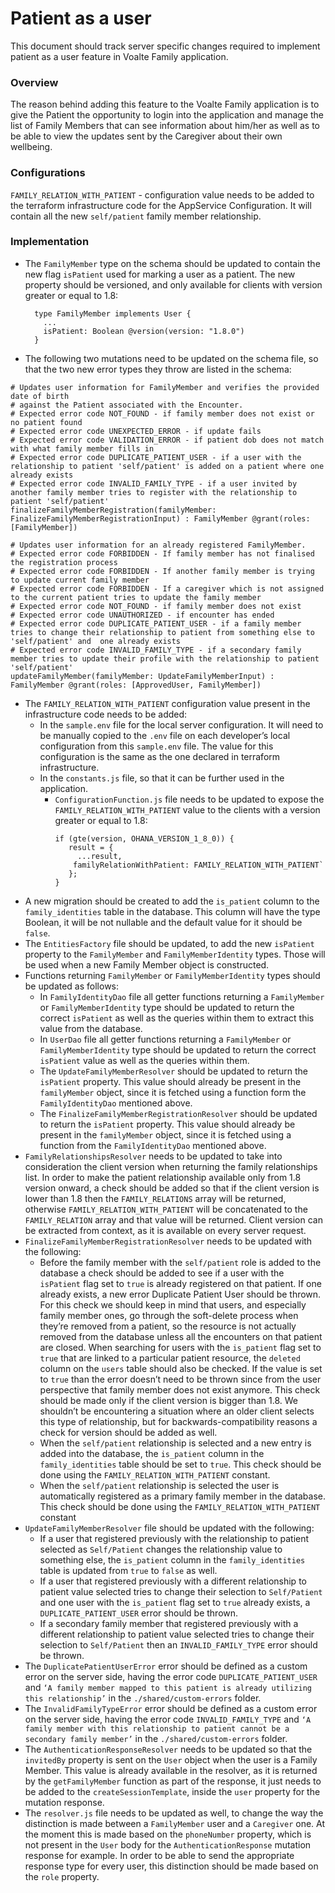 # Patient as a user

This document should track server specific changes required to implement patient as a user feature in Voalte Family application.

### Overview

The reason behind adding this feature to the Voalte Family application is to give the Patient the opportunity to login into the application and manage the list of Family Members that can see information about him/her as well as to be able to view the updates sent by the Caregiver about their own wellbeing.

### Configurations

`FAMILY_RELATION_WITH_PATIENT` - configuration value needs to be added to the terraform infrastructure code for the AppService Configuration. It will contain all the new `self/patient` family member relationship.

### Implementation

-   The `FamilyMember` type on the schema should be updated to contain the new flag `isPatient` used for marking a user as a patient. The new property should be versioned, and only available for clients with version greater or equal to 1.8:

    ```
      type FamilyMember implements User {
        ...
        isPatient: Boolean @version(version: "1.8.0")
      }
    ```

-   The following two mutations need to be updated on the schema file, so that the two new error types they throw are listed in the schema:

```
# Updates user information for FamilyMember and verifies the provided date of birth
# against the Patient associated with the Encounter.
# Expected error code NOT_FOUND - if family member does not exist or no patient found
# Expected error code UNEXPECTED_ERROR - if update fails
# Expected error code VALIDATION_ERROR - if patient dob does not match with what family member fills in
# Expected error code DUPLICATE_PATIENT_USER - if a user with the relationship to patient 'self/patient' is added on a patient where one already exists
# Expected error code INVALID_FAMILY_TYPE - if a user invited by another family member tries to register with the relationship to patient 'self/patient'
finalizeFamilyMemberRegistration(familyMember: FinalizeFamilyMemberRegistrationInput) : FamilyMember @grant(roles: [FamilyMember])

# Updates user information for an already registered FamilyMember.
# Expected error code FORBIDDEN - If family member has not finalised the registration process
# Expected error code FORBIDDEN - If another family member is trying to update current family member
# Expected error code FORBIDDEN - If a caregiver which is not assigned to the current patient tries to update the family member
# Expected error code NOT_FOUND - if family member does not exist
# Expected error code UNAUTHORIZED - if encounter has ended
# Expected error code DUPLICATE_PATIENT_USER - if a family member tries to change their relationship to patient from something else to 'self/patient' and  one already exists
# Expected error code INVALID_FAMILY_TYPE - if a secondary family member tries to update their profile with the relationship to patient 'self/patient'
updateFamilyMember(familyMember: UpdateFamilyMemberInput) : FamilyMember @grant(roles: [ApprovedUser, FamilyMember])
```

-   The `FAMILY_RELATION_WITH_PATIENT` configuration value present in the infrastructure code needs to be added:
    -   In the `sample.env` file for the local server configuration. It will need to be manually copied to the `.env` file on each developer’s local configuration from this `sample.env` file. The value for this configuration is the same as the one declared in terraform infrastructure.
    -   In the `constants.js` file, so that it can be further used in the application.
        -   `ConfigurationFunction.js` file needs to be updated to expose the `FAMILY_RELATION_WITH_PATIENT` value to the clients with a version greater or equal to 1.8:
            ```
            if (gte(version, OHANA_VERSION_1_8_0)) {
               result = {
                 ...result,
                familyRelationWithPatient: FAMILY_RELATION_WITH_PATIENT`
               };
            }
            ```
-   A new migration should be created to add the `is_patient` column to the `family_identities` table in the database. This column will have the type Boolean, it will be not nullable and the default value for it should be `false`.
-   The `EntitiesFactory` file should be updated, to add the new `isPatient` property to the `FamilyMember` and `FamilyMemberIdentity` types. Those will be used when a new Family Member object is constructed.
-   Functions returning `FamilyMember` or `FamilyMemberIdentity` types should be updated as follows:
    -   In `FamilyIdentityDao` file all getter functions returning a `FamilyMember` or `FamilyMemberIdentity` type should be updated to return the correct `isPatient` as well as the queries within them to extract this value from the database.
    -   In `UserDao` file all getter functions returning a `FamilyMember` or `FamilyMemberIdentity` type should be updated to return the correct `isPatient` value as well as the queries within them.
    -   The `UpdateFamilyMemberResolver` should be updated to return the `isPatient` property. This value should already be present in the `familyMember` object, since it is fetched using a function form the `FamilyIdentityDao` mentioned above.
    -   The `FinalizeFamilyMemberRegistrationResolver` should be updated to return the `isPatient` property. This value should already be present in the `familyMember` object, since it is fetched using a function from the `FamilyIdentityDao` mentioned above.
-   `FamilyRelationshipsResolver` needs to be updated to take into consideration the client version when returning the family relationships list. In order to make the patient relationship available only from 1.8 version onward, a check should be added so that if the client version is lower than 1.8 then the `FAMILY_RELATIONS` array will be returned, otherwise `FAMILY_RELATION_WITH_PATIENT` will be concatenated to the `FAMILY_RELATION` array and that value will be returned. Client version can be extracted from context, as it is available on every server request.
-   `FinalizeFamilyMemberRegistrationResolver` needs to be updated with the following:
    -   Before the family member with the `self/patient` role is added to the database a check should be added to see if a user with the `isPatient` flag set to `true` is already registered on that patient. If one already exists, a new error Duplicate Patient User should be thrown. For this check we should keep in mind that users, and especially family member ones, go through the soft-delete process when they’re removed from a patient, so the resource is not actually removed from the database unless all the encounters on that patient are closed. When searching for users with the `is_patient` flag set to `true` that are linked to a particular patient resource, the `deleted` column on the `users` table should also be checked. If the value is set to `true` than the error doesn’t need to be thrown since from the user perspective that family member does not exist anymore. This check should be made only if the client version is bigger than 1.8. We shouldn’t be encountering a situation where an older client selects this type of relationship, but for backwards-compatibility reasons a check for version should be added as well.
    -   When the `self/patient` relationship is selected and a new entry is added into the database, the `is_patient` column in the `family_identities` table should be set to `true`. This check should be done using the `FAMILY_RELATION_WITH_PATIENT` constant.
    -   When the `self/patient` relationship is selected the user is automatically registered as a primary family member in the database. This check should be done using the `FAMILY_RELATION_WITH_PATIENT` constant
-   `UpdateFamilyMemberResolver` file should be updated with the following:
    -   If a user that registered previously with the relationship to patient selected as `Self/Patient` changes the relationship value to something else, the `is_patient` column in the `family_identities` table is updated from `true` to `false` as well.
    -   If a user that registered previously with a different relationship to patient value selected tries to change their selection to `Self/Patient` and one user with the `is_patient` flag set to `true` already exists, a `DUPLICATE_PATIENT_USER` error should be thrown.
    -   If a secondary family member that registered previously with a different relationship to patient value selected tries to change their selection to `Self/Patient` then an `INVALID_FAMILY_TYPE` error should be thrown.
-   The `DuplicatePatientUserError` error should be defined as a custom error on the server side, having the error code `DUPLICATE_PATIENT_USER` and `‘A family member mapped to this patient is already utilizing this relationship’` in the `./shared/custom-errors` folder.
-   The `InvalidFamilyTypeError` error should be defined as a custom error on the server side, having the error code `INVALID_FAMILY_TYPE` and `‘A family member with this relationship to patient cannot be a secondary family member’` in the `./shared/custom-errors` folder.
-   The `AuthenticationResponseResolver` needs to be updated so that the `invitedBy` property is sent on the `User` object when the user is a Family Member. This value is already available in the resolver, as it is returned by the `getFamilyMember` function as part of the response, it just needs to be added to the `createSessionTemplate`, inside the `user` property for the mutation response.
-   The `resolver.js` file needs to be updated as well, to change the way the distinction is made between a `FamilyMember` user and a `Caregiver` one. At the moment this is made based on the `phoneNumber` property, which is not present in the `User` body for the `AuthenticationResponse` mutation response for example. In order to be able to send the appropriate response type for every user, this distinction should be made based on the `role` property.
